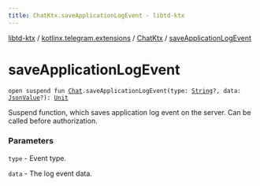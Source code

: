 ```yaml
---
title: ChatKtx.saveApplicationLogEvent - libtd-ktx
---
```


[libtd-ktx](../../index.html) / [kotlinx.telegram.extensions](../index.html) / [ChatKtx](index.html) / [saveApplicationLogEvent](./save-application-log-event.html)

# saveApplicationLogEvent

`open suspend fun `[`Chat`](https://tdlibx.github.io/td/docs/org/drinkless/td/libcore/telegram/TdApi.Chat.html)`.saveApplicationLogEvent(type: `[`String`](https://kotlinlang.org/api/latest/jvm/stdlib/kotlin/-string/index.html)`?, data: `[`JsonValue`](https://tdlibx.github.io/td/docs/org/drinkless/td/libcore/telegram/TdApi.JsonValue.html)`?): `[`Unit`](https://kotlinlang.org/api/latest/jvm/stdlib/kotlin/-unit/index.html)

Suspend function, which saves application log event on the server. Can be called before
authorization.

### Parameters

`type` - Event type.

`data` - The log event data.